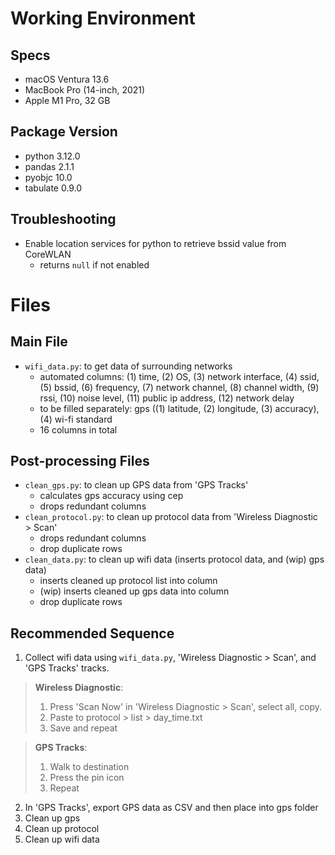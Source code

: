 # Working Environment
## Specs
- macOS Ventura 13.6
- MacBook Pro (14-inch, 2021)
- Apple M1 Pro, 32 GB
## Package Version
- python 3.12.0
- pandas 2.1.1
- pyobjc 10.0
- tabulate 0.9.0
## Troubleshooting
- Enable location services for python to retrieve bssid value from CoreWLAN
  - returns `null` if not enabled

# Files
## Main File
- `wifi_data.py`: to get data of surrounding networks
  - automated columns: (1) time, (2) OS, (3) network interface, (4) ssid, (5) bssid, (6) frequency, (7) network channel, (8) channel width, (9) rssi, (10) noise level, (11) public ip address, (12) network delay
  - to be filled separately: gps ((1) latitude, (2) longitude, (3) accuracy), (4) wi-fi standard
  - 16 columns in total

## Post-processing Files
- `clean_gps.py`: to clean up GPS data from 'GPS Tracks'
  - calculates gps accuracy using cep
  - drops redundant columns
- `clean_protocol.py`: to clean up protocol data from 'Wireless Diagnostic > Scan'
  - drops redundant columns
  - drop duplicate rows
- `clean_data.py`: to clean up wifi data (inserts protocol data, and (wip) gps data)
  - inserts cleaned up protocol list into column
  - (wip) inserts cleaned up gps data into column
  - drop duplicate rows

## Recommended Sequence
1. Collect wifi data using `wifi_data.py`, 'Wireless Diagnostic > Scan', and 'GPS Tracks' tracks.
>**Wireless Diagnostic**:
>1. Press 'Scan Now' in 'Wireless Diagnostic > Scan', select all, copy.
>2. Paste to protocol > list > day_time.txt
>3. Save and repeat

>**GPS Tracks**:
>1. Walk to destination
>2. Press the pin icon
>3. Repeat
2. In 'GPS Tracks', export GPS data as CSV and then place into gps folder
3. Clean up gps
4. Clean up protocol
5. Clean up wifi data